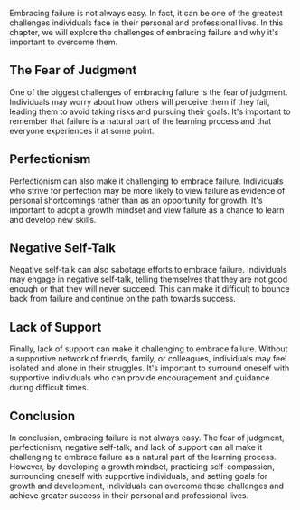 
Embracing failure is not always easy. In fact, it can be one of the greatest challenges individuals face in their personal and professional lives. In this chapter, we will explore the challenges of embracing failure and why it's important to overcome them.

The Fear of Judgment
--------------------

One of the biggest challenges of embracing failure is the fear of judgment. Individuals may worry about how others will perceive them if they fail, leading them to avoid taking risks and pursuing their goals. It's important to remember that failure is a natural part of the learning process and that everyone experiences it at some point.

Perfectionism
-------------

Perfectionism can also make it challenging to embrace failure. Individuals who strive for perfection may be more likely to view failure as evidence of personal shortcomings rather than as an opportunity for growth. It's important to adopt a growth mindset and view failure as a chance to learn and develop new skills.

Negative Self-Talk
------------------

Negative self-talk can also sabotage efforts to embrace failure. Individuals may engage in negative self-talk, telling themselves that they are not good enough or that they will never succeed. This can make it difficult to bounce back from failure and continue on the path towards success.

Lack of Support
---------------

Finally, lack of support can make it challenging to embrace failure. Without a supportive network of friends, family, or colleagues, individuals may feel isolated and alone in their struggles. It's important to surround oneself with supportive individuals who can provide encouragement and guidance during difficult times.

Conclusion
----------

In conclusion, embracing failure is not always easy. The fear of judgment, perfectionism, negative self-talk, and lack of support can all make it challenging to embrace failure as a natural part of the learning process. However, by developing a growth mindset, practicing self-compassion, surrounding oneself with supportive individuals, and setting goals for growth and development, individuals can overcome these challenges and achieve greater success in their personal and professional lives.

